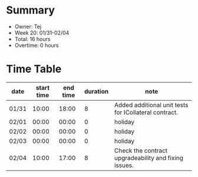 # Summary
* Owner: Tej
* Week 20: 01/31-02/04
* Total: 16 hours
* Overtime: 0 hours

# Time Table
| date  | start time  | end time | duration  |  note |
|---|---|---|---|---|
| 01/31  | 10:00  | 18:00  | 8 | Added additional unit tests for ICollateral contract. |
| 02/01  | 00:00  | 00:00  | 0 | holiday |
| 02/02  | 00:00  | 00:00  | 0 | holiday |
| 02/03  | 00:00  | 00:00  | 0 | holiday |
| 02/04  | 10:00  | 17:00  | 8 | Check the contract upgradeability and fixing issues. |

